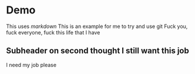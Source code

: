 # Demo
This uses *markdown*
This is an example for me to try and use git 
Fuck you, fuck everyone, fuck this life that I have
## Subheader on second thought I still want this job

I need my job please